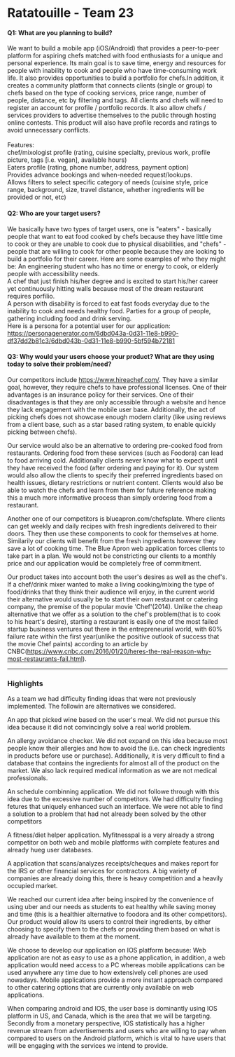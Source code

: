 # Ratatouille - Team 23

#### Q1: What are you planning to build?

We want to build a mobile app (iOS/Android)  that provides a peer-to-peer platform for aspiring chefs matched with food enthusiasts for a unique and personal experience. Its main goal is to save time, energy and resources for people with inability to cook and people who have time-consuming work life. It also provides opportunities to build a portfolio for chefs.In addition, it creates a community platform that connects clients (single or group) to chefs based on the type of cooking services, price range, number of people, distance, etc by filtering and tags. All clients and chefs will need to register an account for profile / portfolio records. It also allow chefs / services providers to advertise themselves to the public through hosting online contests. This product will also have profile records and ratings to avoid unnecessary conflicts.  <br /> 
 <br />
Features:<br />
chef/mixologist profile (rating, cuisine specialty, previous work, profile picture, tags [i.e. vegan], available hours)<br />
Eaters profile (rating, phone number, address, payment option)  <br />
Provides advance bookings and when-needed request/lookups.<br />
Allows filters to select specific category of needs (cuisine style, price range, background, size, travel distance, whether ingredients will be provided or not, etc)



#### Q2: Who are your target users?

We basically have two types of target users, one is "eaters" - basically people that want to eat food cooked by chefs because they have little time to cook or they are unable to cook due to physical disabilities, and "chefs" - people that are willing to cook for other people because they are looking to build a portfolio for their career. Here are some examples of who they might be:
An engineering student who has no time or energy to cook, or elderly people with accessibility needs.<br />
A chef that just finish his/her degree and is excited to start his/her career yet continuously hitting walls because most of the dream restaurant requires porfilio.<br />
A person with disability is forced to eat fast foods everyday due to the inability to cook and needs healthy food.
Parties for a group of people, gathering including food and drink serving.<br />
Here is a persona for a potential user for our application:<br />
https://personagenerator.com/6dbd043a-0d31-11e8-b990-df37dd2b81c3/6dbd043b-0d31-11e8-b990-5bf594b72181


#### Q3: Why would your users choose your product? What are they using today to solve their problem/need?

Our competitors include https://www.hireachef.com/. They have a similar goal, however, they require chefs to have professional licenses. One of their advantages is an insurance policy for their services. One of their disadvantages is that they are only accessible through a website and hence they lack engagement with the mobile user base. Additionally, the act of picking chefs does not showcase enough modern clarity (like using reviews from a client base, such as a star based rating system, to enable quickly picking between chefs). 

Our service would also be an alternative to ordering pre-cooked food from restaurants. Ordering food from these services (such as Foodora) can lead to food arriving cold. Additionally clients never know what to expect until they have received the food (after ordering and paying for it). Our system would also allow the clients to specify their preferred ingredients based on health issues, dietary restrictions or nutrient content. Clients would also be able to watch the chefs and learn from them for future reference making this a much more informative process than simply ordering food from a restaurant. 

Another one of our competitors is blueapron.com/chefsplate. Where clients can get weekly and daily recipes with fresh ingredients delivered to their doors. They then use these components to cook for themselves at home. Similarily our clients will benefit from the fresh ingredients however they save a lot of cooking time. The Blue Apron web application forces clients to take part in a plan. We would not be constricting our clients to a monthly price and our application would be completely free of commitment. 

Our product takes into account both the user's desires as well as the chef's. If a chef/drink mixer wanted to make a living cooking/mixing the type of food/drinks that they think their audience will enjoy, in the current world their alternative would usually be to start their own restaurant or catering company, the premise of the popular movie 'Chef'(2014). Unlike the cheap alternative that we offer as a solution to the chef's problem(that is to cook to his heart's desire), starting a restaurant is easily one of the most failed startup business ventures out there in the entrepreneurial world, with 60% failure rate within the first year(unlike the positive outlook of success that the movie Chef paints) according to an article by CNBC(https://www.cnbc.com/2016/01/20/heres-the-real-reason-why-most-restaurants-fail.html).

----

### Highlights
 
As a team we had difficulty finding ideas that were not previously implemented.
The followin are alternatives we considered. 

An app that picked wine based on the user's meal. We did not pursue this idea because it did not convincingly solve a real world problem.  

An allergy avoidance checker. We did not expand on this idea because most people know their allergies and how to avoid the (i.e. can check ingredients in products before use or purchase). Additionally, it is very difficult to find a database that contains the ingredients for almost all of the product on the market. We also lack required medical information as we are not medical professionals. 

An schedule combinning application. We did not followe through with this idea due to the excessive number of competitors. We had difficulty finding fetures that uniquely enhanced such an interface. We were not able to find a solution to a problem that had not already been solved by the other competitors

A fitness/diet helper application. Myfitnesspal is a very already a strong competitor on both web and mobile platforms with complete features and already hueg user databases.

A application that scans/analyzes receipts/cheques and makes report for the IRS or other financial services for contractors. A big variety of companies are already doing this, there is heavy competition and a heavily occupied market.

We reached our current idea after being inspired by the convenience of using uber and our needs as students to eat healthy while saving money and time (this is a healthier alternative to foodora and its other competitors). Our product would allow its users to control their ingredients, by either choosing to specify them to the chefs or providing them based on what is already have available to them at the moment.

We choose to develop our application on IOS platform because:
Web application are not as easy to use as a phone application, in addition, a web application would need access to a PC whereas mobile applications can be used anywhere any time due to how extensively cell phones are used nowadays. Mobile applications provide a more instant approach compared to other catering options that are currently only available on web applications. 

When comparing android and IOS, the user base is dominantly using IOS platform in US, and Canada, which is the area that we will be targeting. Secondly from a monetary perspective, IOS statistically has a higher revenue stream from advertisements and users who are willing to pay when compared to users on the Android platform, which is vital to have users that will be engaging with the services we intend to provide. 


